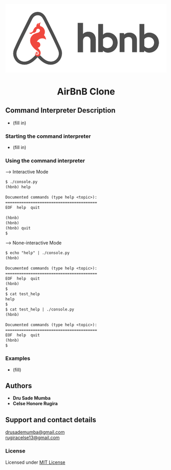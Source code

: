 <span style="display:block;text-align:center">![hbnb img.png](hbnb%20img.png)</span>

<h1 align="center">AirBnB Clone</h1>

## Command Interpreter Description
* (fill in)
### Starting the command interpreter
* (fill in)
### Using the command interpreter
--> Interactive Mode  
```
$ ./console.py
(hbnb) help

Documented commands (type help <topic>):
========================================
EOF  help  quit

(hbnb) 
(hbnb) 
(hbnb) quit
$
```
--> None-interactive Mode
``` commandline
$ echo "help" | ./console.py
(hbnb)

Documented commands (type help <topic>):
========================================
EOF  help  quit
(hbnb) 
$
$ cat test_help
help
$
$ cat test_help | ./console.py
(hbnb)

Documented commands (type help <topic>):
========================================
EOF  help  quit
(hbnb) 
$
```
### Examples
* (fill)

## Authors
* **Dru Sade Mumba**
*  **Celse Honore Rugira**

## Support and contact details
drusademumba@gmail.com\
rugiracelse13@gmail.com

### License
Licensed under [MIT License](LICENSE)

